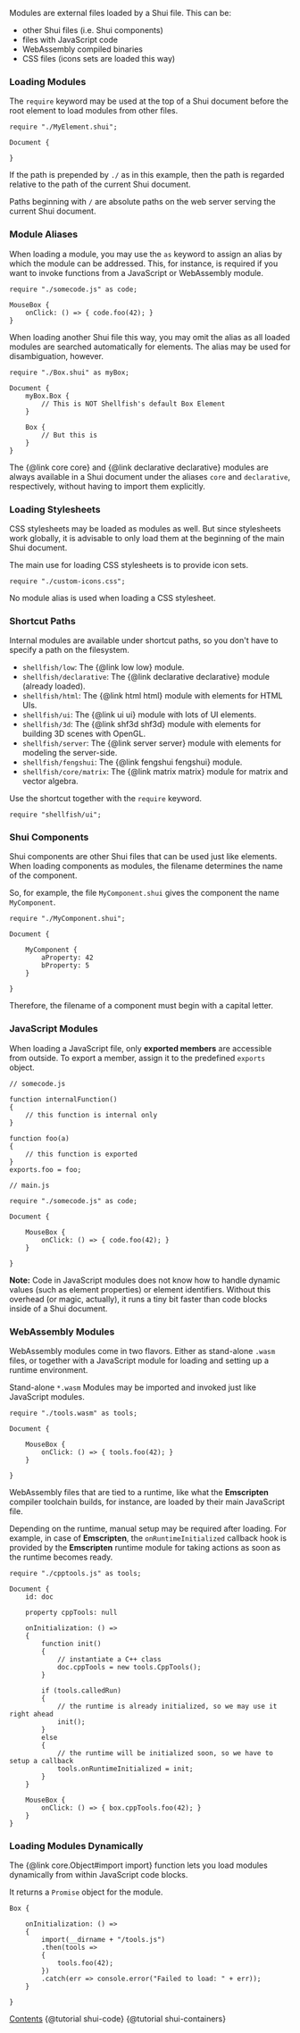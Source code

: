 Modules are external files loaded by a Shui file. This can be:
* other Shui files (i.e. Shui components)
* files with JavaScript code
* WebAssembly compiled binaries
* CSS files (icons sets are loaded this way)

### Loading Modules

The `require` keyword may be used at the top of a Shui document before the root
element to load modules from other files.

```
require "./MyElement.shui";

Document {

}
```

If the path is prepended by `./` as in this example, then the path is regarded
relative to the path of the current Shui document.

Paths beginning with `/` are absolute paths on the web server serving the current
Shui document.

### Module Aliases

When loading a module, you may use the `as` keyword to assign an alias by which
the module can be addressed. This, for instance, is required if you want to invoke
functions from a JavaScript or WebAssembly module.

```
require "./somecode.js" as code;

MouseBox {
    onClick: () => { code.foo(42); }
}
```

When loading another Shui file this way, you may omit the alias as all loaded
modules are searched automatically for elements. The alias may be
used for disambiguation, however.

```
require "./Box.shui" as myBox;

Document {
    myBox.Box {
        // This is NOT Shellfish's default Box Element
    }

    Box {
        // But this is
    }
}
```

The {@link core core} and {@link declarative declarative} modules are always available in a Shui document
under the aliases `core` and `declarative`, respectively, without having to import them explicitly.

### Loading Stylesheets

CSS stylesheets may be loaded as modules as well. But since stylesheets work
globally, it is advisable to only load them at the beginning of the main Shui document.

The main use for loading CSS stylesheets is to provide icon sets.

```
require "./custom-icons.css";
```

No module alias is used when loading a CSS stylesheet.

### Shortcut Paths

Internal modules are available under shortcut paths, so you don't have to specify
a path on the filesystem.

* `shellfish/low`: The {@link low low} module.
* `shellfish/declarative`: The {@link declarative declarative} module (already loaded).
* `shellfish/html`: The {@link html html} module with elements for HTML UIs.
* `shellfish/ui`: The {@link ui ui} module with lots of UI elements.
* `shellfish/3d`: The {@link shf3d shf3d} module with elements for building 3D scenes with OpenGL.
* `shellfish/server`: The {@link server server} module with
  elements for modeling the server-side.
* `shellfish/fengshui`: The {@link fengshui fengshui} module.
* `shellfish/core/matrix`: The {@link matrix matrix} module for matrix and vector algebra.

Use the shortcut together with the `require` keyword.

```
require "shellfish/ui";
```

### Shui Components

Shui components are other Shui files that can be used just like elements.
When loading components as modules, the filename determines the name of the component.

So, for example, the file `MyComponent.shui` gives the component the name
`MyComponent`.

```
require "./MyComponent.shui";

Document {

    MyComponent {
        aProperty: 42
        bProperty: 5
    }

}
```

Therefore, the filename of a component must begin with a capital letter.

### JavaScript Modules

When loading a JavaScript file, only **exported members** are accessible from
outside. To export a member, assign it to the predefined `exports` object.

```
// somecode.js

function internalFunction()
{
    // this function is internal only
}

function foo(a)
{
    // this function is exported
}
exports.foo = foo;
```

```
// main.js

require "./somecode.js" as code;

Document {

    MouseBox {
        onClick: () => { code.foo(42); }
    }

}
```

**Note:** Code in JavaScript modules does not know how to handle dynamic values (such as
element properties) or element identifiers. Without this overhead (or magic, actually),
it runs a tiny bit faster than code blocks inside of a Shui document.

### WebAssembly Modules

WebAssembly modules come in two flavors. Either as stand-alone `.wasm` files,
or together with a JavaScript module for loading and setting up a runtime
environment.

Stand-alone `*.wasm` Modules may be imported and invoked just like JavaScript modules.

```
require "./tools.wasm" as tools;

Document {
    
    MouseBox {
        onClick: () => { tools.foo(42); }
    }

}
```

WebAssembly files that are tied to a runtime, like what the **Emscripten** compiler
toolchain builds, for instance, are loaded by their main JavaScript file.

Depending on the runtime, manual setup may be required after loading.
For example, in case of **Emscripten**, the `onRuntimeInitialized` callback hook
is provided by the **Emscripten** runtime module for taking actions as soon as the
runtime becomes ready.

```
require "./cpptools.js" as tools;

Document {
    id: doc

    property cppTools: null

    onInitialization: () =>
    {
        function init()
        {
            // instantiate a C++ class
            doc.cppTools = new tools.CppTools();
        }

        if (tools.calledRun)
        {
            // the runtime is already initialized, so we may use it right ahead
            init();
        }
        else
        {
            // the runtime will be initialized soon, so we have to setup a callback
            tools.onRuntimeInitialized = init;
        }
    }

    MouseBox {
        onClick: () => { box.cppTools.foo(42); }
    }
}
```

### Loading Modules Dynamically

The {@link core.Object#import import} function lets you load modules dynamically
from within JavaScript code blocks.

It returns a `Promise` object for the module.

```
Box {

    onInitialization: () =>
    {
        import(__dirname + "/tools.js")
        .then(tools =>
        {
            tools.foo(42);
        })
        .catch(err => console.error("Failed to load: " + err));
    }

}
```

<div class="navstrip"><span class="go-home"><a href="index.html">Contents</a></span><span class="go-previous">
{@tutorial shui-code}
</span><span class="go-next">
{@tutorial shui-containers}
</span></div>
